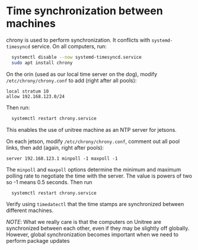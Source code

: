 # Time synchronization between machines

chrony is used to perform synchronization. It conflicts with `systemd-timesyncd` service. On all computers, run:
```bash
  systemctl disable --now systemd-timesyncd.service
  sudo apt install chrony
```

On the orin (used as our local time server on the dog), modify `/etc/chrony/chrony.conf` to add (right after all pools):
```
local stratum 10
allow 192.168.123.0/24
```

Then run:
```bash
  systemctl restart chrony.service
```

This enables the use of unitree machine as an NTP server for jetsons.

On each jetson, modify `/etc/chrony/chrony.conf`, comment out all pool links, then
add (again, right after pools):
```
server 192.168.123.1 minpoll -1 maxpoll -1
```
The `minpoll` and `maxpoll` options determine the minimum and maximum polling rate to negotiate the time with the server. The value is powers of two so -1 means 0.5 seconds. 
Then run
```
  systemctl restart chrony.service
```

Verify using `timedatectl` that the time stamps are synchronized between different machines.

*NOTE*: What we really care is that the computers on Unitree are synchronized between
each other, even if they may be slightly off globally. However, global synchronization
becomes important when we need to perform package updates
